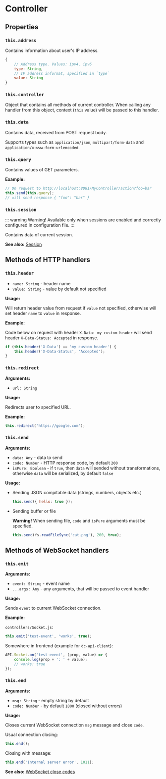 # Controller

## Properties

### `this.address`

Contains information about user's IP address.

```js
{
    // Address type. Values: ipv4, ipv6
    type: String,
    // IP address informat, specified in `type`
    value: String
}
```

### `this.controller`

Object that contains all methods of current controller. When calling any handler
from this object, context (`this` value) will be passed to this handler.

### `this.data`

Contains data, received from POST request body.

Supports types such as `application/json`, `multipart/form-data`
and `application/x-www-form-urlencoded`.

### `this.query`

Contains values of GET parameters.

**Example:**

```js
// On request to http://localhost:8081/MyController/action?foo=bar
this.send(this.query);
// will send response { "foo": "bar" }
```

### `this.session`

::: warning Warning!
Available only when sessions are enabled and correctly configured in configuration file.
:::

Contains data of current session.

**See also:** [Session](./session)

## Methods of HTTP handlers

### `this.header`

* `name: String` - header name
* `value: String` - value by default not specified

**Usage:**

Will return header value from request if `value` not specified,
otherwise will set header `name` to `value` in response.

**Example:**

Code below on request with header `X-Data: my custom header` will send
header `X-Data-Status: Accepted` in response.

```js
if (this.header('X-Data') == 'my custom header') {
    this.header('X-Data-Status', 'Accepted');
}
```

### `this.redirect`

**Arguments:**

* `url: String`

**Usage:**

Redirects user to specified URL.

**Example:**

```js
this.redirect('https://google.com');
```

### `this.send`

**Arguments:**

* `data: Any` - data to send
* `code: Number` - HTTP response code, by default `200`
* `isPure: Boolean` - if `true`, then `data` will sended without transformations, otherwise `data` will be serialized, by default `false`

**Usage:**

* Sending JSON compitable data (strings, numbers, objects etc.)

  ```js
  this.send({ hello: true });
  ```

* Sending buffer or file

  **Warning!** When sending file, `code` and `isPure` arguments must be specified.

  ```js
  this.send(fs.readFileSync('cat.png'), 200, true);
  ```

## Methods of WebSocket handlers

### `this.emit`

**Arguments:**

* `event: String` - event name
* `...args: Any` - any arguments, that will be passed to event handler

**Usage:**

Sends `event` to current WebSocket connection.

**Example:**

`controllers/Socket.js`:

```js
this.emit('test-event', 'works', true);
```

Somewhere in frontend (example for `dc-api-client`):

```js
API.Socket.on('test-event', (prop, value) => {
    console.log(prop + ': ' + value);
    // works: true
});
```

### `this.end`

**Arguments:**

* `msg: String` - empty string by default
* `code: Number` - by default `1000` (closed without errors)

**Usage:**

Closes current WebSocket connection `msg` message and close `code`.

Usual connection closing:

```js
this.end();
```

Closing with message:

```js
this.end('Internal server error', 1011);
```

**See also:** [WebSocket close codes](https://github.com/Luka967/websocket-close-codes)
